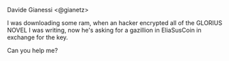 Davide Gianessi <@gianetz>

I was downloading some ram, when an hacker encrypted all of the GLORIUS NOVEL I was writing, now he's asking for a gazillion in EliaSusCoin in exchange for the key.

Can you help me?
